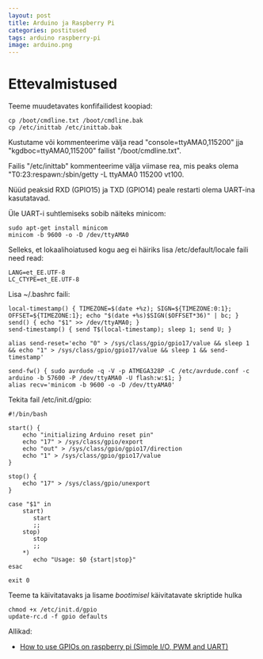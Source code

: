 ```yaml
---
layout: post
title: Arduino ja Raspberry Pi
categories: postitused
tags: arduino raspberry-pi
image: arduino.png
---
```



# Ettevalmistused

Teeme muudetavates konfifailidest koopiad:

    cp /boot/cmdline.txt /boot/cmdline.bak
    cp /etc/inittab /etc/inittab.bak

Kustutame või kommenteerime välja read "console=ttyAMA0,115200" jja "kgdboc=ttyAMA0,115200" failist "/boot/cmdline.txt".

Failis "/etc/inittab" kommenteerime välja viimase rea, mis peaks olema "T0:23:respawn:/sbin/getty -L ttyAMA0 115200 vt100.

Nüüd peaksid RXD (GPIO15) ja TXD (GPIO14) peale restarti olema UART-ina kasutatavad.


Üle UART-i suhtlemiseks sobib näiteks minicom:

    sudo apt-get install minicom
    minicom -b 9600 -o -D /dev/ttyAMA0


Selleks, et lokaalihoiatused kogu aeg ei häiriks lisa /etc/default/locale faili need read:

    LANG=et_EE.UTF-8
    LC_CTYPE=et_EE.UTF-8


Lisa ~/.bashrc faili:

    local-timestamp() { TIMEZONE=$(date +%z); SIGN=${TIMEZONE:0:1}; OFFSET=${TIMEZONE:1}; echo "$(date +%s)$SIGN($OFFSET*36)" | bc; }
    send() { echo "$1" >> /dev/ttyAMA0; }
    send-timestamp() { send T$(local-timestamp); sleep 1; send U; }

    alias send-reset='echo "0" > /sys/class/gpio/gpio17/value && sleep 1 && echo "1" > /sys/class/gpio/gpio17/value && sleep 1 && send-timestamp'

    send-fw() { sudo avrdude -q -V -p ATMEGA328P -C /etc/avrdude.conf -c arduino -b 57600 -P /dev/ttyAMA0 -U flash:w:$1; }
    alias recv='minicom -b 9600 -o -D /dev/ttyAMA0'


Tekita fail /etc/init.d/gpio:

    #!/bin/bash

    start() {
        echo "initializing Arduino reset pin"
        echo "17" > /sys/class/gpio/export
        echo "out" > /sys/class/gpio/gpio17/direction
        echo "1" > /sys/class/gpio/gpio17/value
    }

    stop() {
        echo "17" > /sys/class/gpio/unexport
    }

    case "$1" in 
        start)
           start
           ;;
        stop)
           stop
           ;;
        *)
           echo "Usage: $0 {start|stop}"
    esac

    exit 0 


Teeme ta käivitatavaks ja lisame _bootimisel_ käivitatavate skriptide hulka

    chmod +x /etc/init.d/gpio
    update-rc.d -f gpio defaults


Allikad:

* [How to use GPIOs on raspberry pi (Simple I/O, PWM and UART)](https://sites.google.com/site/semilleroadt/raspberry-pi-tutorials/gpio)
